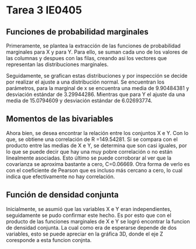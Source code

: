 # Tarea 3 IE0405

## Funciones de probabilidad marginales

Primeramente, se plantea la extracción de las funciones de probabilidad marginales para X y para Y. Para ello, se
suman cada uno de los valores de las columnas y despues con las filas, creando asi los vectores que representan las distribuciones marginales.

Seguidamente, se grafican estas distribuciones y por inspección se decide por realizar el ajuste a una distribución normal. Se encuentran los parámetros, para la marginal de x se encuentra una media de 9.90484381 y desviación estándar de 3.29944286. Mientras que para Y el ajuste da una media de 15.0794609 y desviación estándar de 6.02693774.

## Momentos de las bivariables
Ahora bien, se desea encontrar la relación entre los conjuntos X e Y. Con lo que, se obtiene una correlación de R =149.54281. Si se compara con el producto entre las medias de X e Y, se determina que son casi iguales, por lo que se puede decir que hay una muy pobre correlación o no están linealmente asociadas. Esto último se puede corroborar al ver que la covarianza se aproxima bastante a cero, C=0.06669. Otra forma de verlo es con el coeficiente de Pearson que es incluso más cercano a cero, lo cual indica que efectivamente no hay correlación.

## Función de densidad conjunta
Inicialmente, se asumió que las variables X e Y eran independientes, seguidamente se pudo confirmar este hecho. Es por esto que con el producto de las funciones marginales de X e Y se logró encontrar la funcion de densidad conjunta. La cual como era de esperarse depende de dos variables, esto se puede apreciar en la gráfica 3D, donde el eje Z coresponde a esta funcion conjnta.

